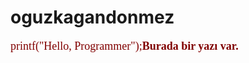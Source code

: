 # oguzkagandonmez

<p><font face="tahoma" size="4" color="maroon">printf("Hello, Programmer");<b>Burada bir yazı var.</b></font></p>
